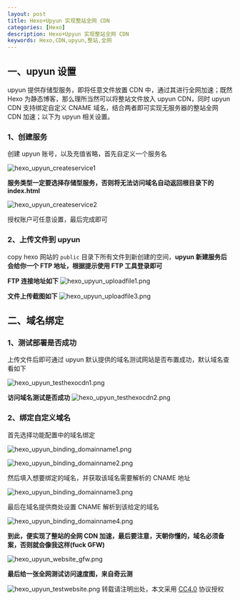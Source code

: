 ```yaml
---
layout: post
title: Hexo+Upyun 实现整站全网 CDN
categories: [Hexo]
description: Hexo+Upyun 实现整站全网 CDN
keywords: Hexo,CDN,upyun,整站,全网
---
```


## 一、upyun 设置

upyun 提供存储型服务，即将任意文件放置 CDN 中，通过其进行全网加速；既然 Hexo 为静态博客，那么理所当然可以将整站文件放入 upyun CDN，同时 upyun  CDN 支持绑定自定义 CNAME 域名，结合两者即可实现无服务器的整站全网 CDN 加速；以下为 upyun 相关设置。

### 1、创建服务

创建 upyun 账号，以及充值省略，首先自定义一个服务名

![hexo_upyun_createservice1](https://cdn.mritd.me/markdown/hexo_upyun_createservice1.png)

<!--more-->

**服务类型一定要选择存储型服务，否则将无法访问域名自动返回根目录下的 index.html**

![hexo_upyun_createservice2](https://cdn.mritd.me/markdown/hexo_upyun_createservice2.png)

授权账户可任意设置，最后完成即可

### 2、上传文件到 upyun

copy hexo 网站的 `public` 目录下所有文件到新创建的空间，**upyun 新建服务后会给你一个 FTP 地址，根据提示使用 FTP 工具登录即可**

**FTP 连接地址如下**
![hexo_upyun_uploadfile1.png](https://cdn.mritd.me/markdown/hexo_upyun_uploadfile1.jpg)

**文件上传截图如下**
![hexo_upyun_uploadfile3.png](https://cdn.mritd.me/markdown/hexo_upyun_uploadfile2.jpg)

## 二、域名绑定

### 1、测试部署是否成功

上传文件后即可通过 upyun 默认提供的域名测试网站是否布置成功，默认域名查看如下

![hexo_upyun_testhexocdn1.png](https://cdn.mritd.me/markdown/hexo_upyun_testhexocdn1.png)


**访问域名测试是否成功**
![hexo_upyun_testhexocdn2.png](https://cdn.mritd.me/markdown/hexo_upyun_testhexocdn2.jpg)


### 2、绑定自定义域名

首先选择功能配置中的域名绑定

![hexo_upyun_binding_domainname1.png](https://cdn.mritd.me/markdown/hexo_upyun_binding_domainname1.png)

![hexo_upyun_binding_domainname2.png](https://cdn.mritd.me/markdown/hexo_upyun_binding_domainname2.png)

然后填入想要绑定的域名，并获取该域名需要解析的 CNAME 地址

![hexo_upyun_binding_domainname3.png](https://cdn.mritd.me/markdown/hexo_upyun_binding_domainname3.png)

最后在域名提供商处设置 CNAME 解析到该给定的域名

![hexo_upyun_binding_domainname4.png](https://cdn.mritd.me/markdown/hexo_upyun_binding_domainname4.png)

**到此，便实现了整站的全网 CDN 加速，最后要注意，天朝你懂的，域名必须备案，否则就会像我这样(fuck GFW)**

![hexo_upyun_website_gfw.png](https://cdn.mritd.me/markdown/hexo_upyun_website_gfw.png)

**最后给一张全网测试访问速度图，来自奇云测**

![hexo_upyun_testwebsite.png](https://cdn.mritd.me/markdown/hexo_upyun_testwebsite.png)
转载请注明出处，本文采用 [CC4.0](http://creativecommons.org/licenses/by-nc-nd/4.0/) 协议授权
